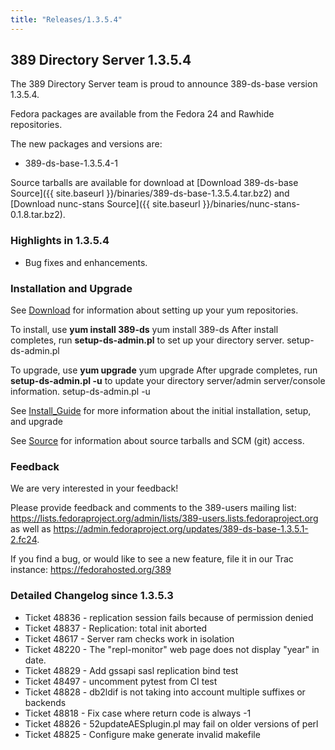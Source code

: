 ```yaml
---
title: "Releases/1.3.5.4"
---
```

389 Directory Server 1.3.5.4
-----------------------------

The 389 Directory Server team is proud to announce 389-ds-base version 1.3.5.4.

Fedora packages are available from the Fedora 24 and Rawhide repositories.

The new packages and versions are:

-   389-ds-base-1.3.5.4-1

Source tarballs are available for download at [Download 389-ds-base Source]({{ site.baseurl }}/binaries/389-ds-base-1.3.5.4.tar.bz2) and [Download nunc-stans Source]({{ site.baseurl }}/binaries/nunc-stans-0.1.8.tar.bz2).

### Highlights in 1.3.5.4

-   Bug fixes and enhancements.

### Installation and Upgrade

See [Download](../download.html) for information about setting up your yum repositories.

To install, use **yum install 389-ds** yum install 389-ds After install completes, run **setup-ds-admin.pl** to set up your directory server. setup-ds-admin.pl

To upgrade, use **yum upgrade** yum upgrade After upgrade completes, run **setup-ds-admin.pl -u** to update your directory server/admin server/console information. setup-ds-admin.pl -u

See [Install\_Guide](../legacy/install-guide.html) for more information about the initial installation, setup, and upgrade

See [Source](../development/source.html) for information about source tarballs and SCM (git) access.

### Feedback

We are very interested in your feedback!

Please provide feedback and comments to the 389-users mailing list: <https://lists.fedoraproject.org/admin/lists/389-users.lists.fedoraproject.org> as well as <https://admin.fedoraproject.org/updates/389-ds-base-1.3.5.1-2.fc24>.

If you find a bug, or would like to see a new feature, file it in our Trac instance: <https://fedorahosted.org/389>

### Detailed Changelog since 1.3.5.3

-   Ticket 48836 - replication session fails because of permission denied
-   Ticket 48837 - Replication: total init aborted
-   Ticket 48617 - Server ram checks work in isolation
-   Ticket 48220 - The "repl-monitor" web page does not display "year" in date.
-   Ticket 48829 - Add gssapi sasl replication bind test
-   Ticket 48497 - uncomment pytest from CI test
-   Ticket 48828 - db2ldif is not taking into account multiple suffixes or backends
-   Ticket 48818 - Fix case where return code is always -1
-   Ticket 48826 - 52updateAESplugin.pl may fail on older versions of perl
-   Ticket 48825 - Configure make generate invalid makefile

